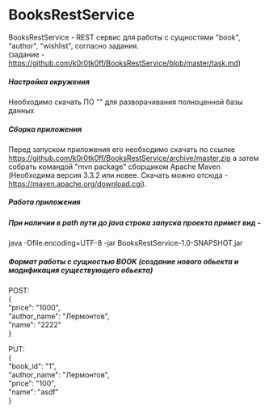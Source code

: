 # BooksRestService
BooksRestService - REST сервис для работы с сущностями "book", "author", "wishlist", согласно задания.  
(задание - https://github.com/k0r0tk0ff/BooksRestService/blob/master/task.md)

##### Настройка окружения
Необходимо скачать ПО "" для разворачивания полноценной базы данных


##### Сборка приложения  
Перед запуском приложения его необходимо скачать по ссылке 
https://github.com/k0r0tk0ff/BooksRestService/archive/master.zip
а затем собрать командой "mvn package" сборщиком Apache Maven 
(Необходима версия 3.3.2 или новее. Скачать можно отсюда - https://maven.apache.org/download.cgi).

##### Работа приложения 


##### При наличии в path пути до java cтрока запуска проекта примет вид - 
java -Dfile.encoding=UTF-8 -jar BooksRestService-1.0-SNAPSHOT.jar

##### Формат работы с сущностью BOOK (создание нового обьекта и модификация существующего обьекта)
POST:  
{  
    "price": "1000",  
    "author_name": "Лермонтов",  
    "name": "2222"  
}  

PUT:  
{  
    "book_id": "1",  
    "author_name": "Лермонтов",  
    "price": "100",   
    "name": "asdf"    
}  

